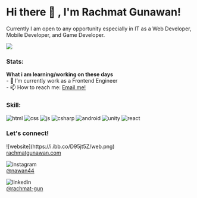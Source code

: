 # Hi there 👋 , I'm Rachmat Gunawan!
Currently I am open to any opportunity especially in IT as a Web Developer, Mobile Developer, and Game Developer. 

<img src=”http://rachmatgunawan.com/static/media/sea.b4bfc7c7.JPG”/>

### Stats:
 <summary><strong>What i am learning/working on these days</strong></summary>
    - 🔭 I’m currently work as a Frontend Engineer </br>
    - 📫 How to reach me: <a href="rachmat.d.gunawan@gmail.com">Email me!</a>  </br>

### Skill:
![html](https://i.ibb.co/L5pMJQd/html.png)
![css](https://i.ibb.co/W2BmLWh/css.png)
![js](https://i.ibb.co/NmRTDfL/js.png)
![csharp](https://i.ibb.co/WzTvqvt/csharp.png)
![android](https://i.ibb.co/1Z4Mp2M/Android-robot.png)
![unity](https://i.ibb.co/yVzPgsD/unity.png)
![react](https://i.ibb.co/njNG8yr/react.png)


### Let's connect!
<p>
 ![website](https://i.ibb.co/D95jt5Z/web.png)<br/>
 <a href="http://www.rachmatgunawan.com" target="blank">
  rachmatgunawan.com
 </a> <br/>

 ![instagram](https://i.ibb.co/5nwd9Kh/instagram.png)<br/>
 <a href="https://www.instagram.com/nawan44" target="blank">
 @nawan44
</a> <br/>
 
![linkedin](https://i.ibb.co/ZWJcxJ5/linkedin.png) <br/>
 <a href="https://www.linkedin.com/in/rachmat-gun/" target="blank">
 @rachmat-gun
</a> <br/>
</p>
